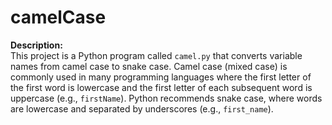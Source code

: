 # camelCase

**Description:**  
This project is a Python program called `camel.py` that converts variable names from camel case to snake case. Camel case (mixed case) is commonly used in many programming languages where the first letter of the first word is lowercase and the first letter of each subsequent word is uppercase (e.g., `firstName`). Python recommends snake case, where words are lowercase and separated by underscores (e.g., `first_name`).

